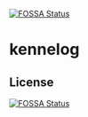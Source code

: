 [![FOSSA Status](https://app.fossa.io/api/projects/git%2Bgithub.com%2Froris%2Fkennelog.svg?type=shield)](https://app.fossa.io/projects/git%2Bgithub.com%2Froris%2Fkennelog?ref=badge_shield)

# kennelog

## License
[![FOSSA Status](https://app.fossa.io/api/projects/git%2Bgithub.com%2Froris%2Fkennelog.svg?type=large)](https://app.fossa.io/projects/git%2Bgithub.com%2Froris%2Fkennelog?ref=badge_large)